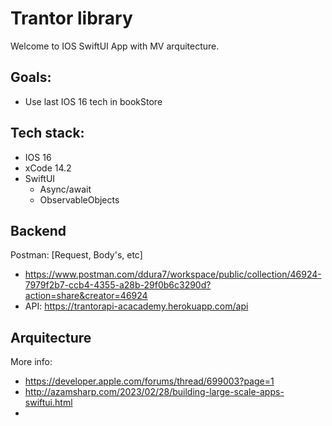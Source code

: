 #  Trantor library


Welcome to IOS SwiftUI App with MV arquitecture.

## Goals:
- Use last IOS 16 tech in bookStore

## Tech stack:
- IOS 16
- xCode 14.2
- SwiftUI 
  - Async/await
  - ObservableObjects

## Backend
Postman: [Request, Body's, etc] 
- https://www.postman.com/ddura7/workspace/public/collection/46924-7979f2b7-ccb4-4355-a28b-29f0b6c3290d?action=share&creator=46924
- API: https://trantorapi-acacademy.herokuapp.com/api

## Arquitecture

More info:
- https://developer.apple.com/forums/thread/699003?page=1
- http://azamsharp.com/2023/02/28/building-large-scale-apps-swiftui.html
- 


